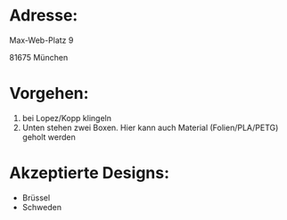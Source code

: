 # Adresse:
Max-Web-Platz 9

81675 München

# Vorgehen:
1) bei Lopez/Kopp klingeln 
2) Unten stehen zwei Boxen. Hier kann auch Material (Folien/PLA/PETG) geholt werden

# Akzeptierte Designs: 
* Brüssel 
* Schweden
